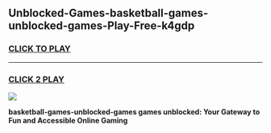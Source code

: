 
## Unblocked-Games-basketball-games-unblocked-games-Play-Free-k4gdp
<h3>
<a href="https://premium76.site?title=basketball-games-unblocked-games&ref=09A">CLICK TO PLAY</a></h3>
<hr>

<h3>
<a href="https://premium76.site?title=basketball-games-unblocked-games&ref=09A">CLICK 2 PLAY</a>
  
</h3>

<a href="https://premium76.site?title=basketball-games-unblocked-games&ref=09A"><img src="https://clearcache.store/games.png"></a>


**basketball-games-unblocked-games games unblocked: Your Gateway to Fun and Accessible Online Gaming**
